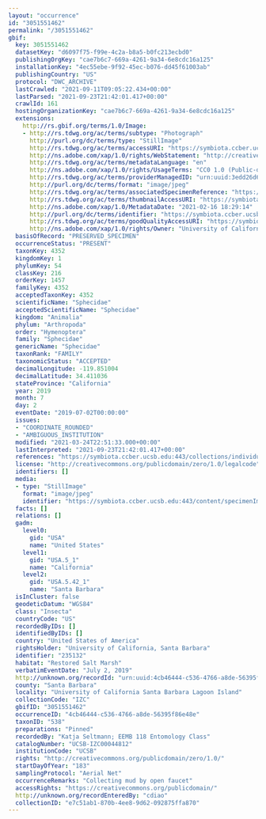 ```yaml
---
layout: "occurrence"
id: "3051551462"
permalink: "/3051551462"
gbif:
  key: 3051551462
  datasetKey: "d6097f75-f99e-4c2a-b8a5-b0fc213ecbd0"
  publishingOrgKey: "cae7b6c7-669a-4261-9a34-6e8cdc16a125"
  installationKey: "4ec55ebe-9f92-45ec-b076-dd45f61003ab"
  publishingCountry: "US"
  protocol: "DWC_ARCHIVE"
  lastCrawled: "2021-09-11T09:05:22.434+00:00"
  lastParsed: "2021-09-23T21:42:01.417+00:00"
  crawlId: 161
  hostingOrganizationKey: "cae7b6c7-669a-4261-9a34-6e8cdc16a125"
  extensions:
    http://rs.gbif.org/terms/1.0/Image:
    - http://rs.tdwg.org/ac/terms/subtype: "Photograph"
      http://purl.org/dc/terms/type: "StillImage"
      http://rs.tdwg.org/ac/terms/accessURI: "https://symbiota.ccber.ucsb.edu:443/content/specimenImages/UCSB_IZC/UCSB-IZC00044/UCSB-IZC00044812_lg.jpg"
      http://ns.adobe.com/xap/1.0/rights/WebStatement: "http://creativecommons.org/publicdomain/zero/1.0/"
      http://rs.tdwg.org/ac/terms/metadataLanguage: "en"
      http://ns.adobe.com/xap/1.0/rights/UsageTerms: "CC0 1.0 (Public-domain)"
      http://rs.tdwg.org/ac/terms/providerManagedID: "urn:uuid:3edd26d6-6e00-433e-90d7-c7ce76289490"
      http://purl.org/dc/terms/format: "image/jpeg"
      http://rs.tdwg.org/ac/terms/associatedSpecimenReference: "https://symbiota.ccber.ucsb.edu:443/collections/individual/index.php?occid=235132"
      http://rs.tdwg.org/ac/terms/thumbnailAccessURI: "https://symbiota.ccber.ucsb.edu:443/content/specimenImages/UCSB_IZC/UCSB-IZC00044/UCSB-IZC00044812_tn.jpg"
      http://ns.adobe.com/xap/1.0/MetadataDate: "2021-02-16 18:29:14"
      http://purl.org/dc/terms/identifier: "https://symbiota.ccber.ucsb.edu:443/content/specimenImages/UCSB_IZC/UCSB-IZC00044/UCSB-IZC00044812_lg.jpg"
      http://rs.tdwg.org/ac/terms/goodQualityAccessURI: "https://symbiota.ccber.ucsb.edu:443/content/specimenImages/UCSB_IZC/UCSB-IZC00044/UCSB-IZC00044812.jpg"
      http://ns.adobe.com/xap/1.0/rights/Owner: "University of California, Santa Barbara"
  basisOfRecord: "PRESERVED_SPECIMEN"
  occurrenceStatus: "PRESENT"
  taxonKey: 4352
  kingdomKey: 1
  phylumKey: 54
  classKey: 216
  orderKey: 1457
  familyKey: 4352
  acceptedTaxonKey: 4352
  scientificName: "Sphecidae"
  acceptedScientificName: "Sphecidae"
  kingdom: "Animalia"
  phylum: "Arthropoda"
  order: "Hymenoptera"
  family: "Sphecidae"
  genericName: "Sphecidae"
  taxonRank: "FAMILY"
  taxonomicStatus: "ACCEPTED"
  decimalLongitude: -119.851004
  decimalLatitude: 34.411036
  stateProvince: "California"
  year: 2019
  month: 7
  day: 2
  eventDate: "2019-07-02T00:00:00"
  issues:
  - "COORDINATE_ROUNDED"
  - "AMBIGUOUS_INSTITUTION"
  modified: "2021-03-24T22:51:33.000+00:00"
  lastInterpreted: "2021-09-23T21:42:01.417+00:00"
  references: "https://symbiota.ccber.ucsb.edu:443/collections/individual/index.php?occid=235132"
  license: "http://creativecommons.org/publicdomain/zero/1.0/legalcode"
  identifiers: []
  media:
  - type: "StillImage"
    format: "image/jpeg"
    identifier: "https://symbiota.ccber.ucsb.edu:443/content/specimenImages/UCSB_IZC/UCSB-IZC00044/UCSB-IZC00044812_lg.jpg"
  facts: []
  relations: []
  gadm:
    level0:
      gid: "USA"
      name: "United States"
    level1:
      gid: "USA.5_1"
      name: "California"
    level2:
      gid: "USA.5.42_1"
      name: "Santa Barbara"
  isInCluster: false
  geodeticDatum: "WGS84"
  class: "Insecta"
  countryCode: "US"
  recordedByIDs: []
  identifiedByIDs: []
  country: "United States of America"
  rightsHolder: "University of California, Santa Barbara"
  identifier: "235132"
  habitat: "Restored Salt Marsh"
  verbatimEventDate: "July 2, 2019"
  http://unknown.org/recordId: "urn:uuid:4cb46444-c536-4766-a8de-56395f86e48e"
  county: "Santa Barbara"
  locality: "University of California Santa Barbara Lagoon Island"
  collectionCode: "IZC"
  gbifID: "3051551462"
  occurrenceID: "4cb46444-c536-4766-a8de-56395f86e48e"
  taxonID: "538"
  preparations: "Pinned"
  recordedBy: "Katja Seltmann; EEMB 118 Entomology Class"
  catalogNumber: "UCSB-IZC00044812"
  institutionCode: "UCSB"
  rights: "http://creativecommons.org/publicdomain/zero/1.0/"
  startDayOfYear: "183"
  samplingProtocol: "Aerial Net"
  occurrenceRemarks: "Collecting mud by open faucet"
  accessRights: "https://creativecommons.org/publicdomain/"
  http://unknown.org/recordEnteredBy: "cdiao"
  collectionID: "e7c51ab1-870b-4ee8-9d62-092875ffa870"
---
```

